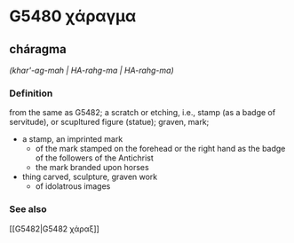 # G5480 χάραγμα

## cháragma

_(khar'-ag-mah | HA-rahg-ma | HA-rahg-ma)_

### Definition

from the same as G5482; a scratch or etching, i.e., stamp (as a badge of servitude), or scupltured figure (statue); graven, mark; 

- a stamp, an imprinted mark
  - of the mark stamped on the forehead or the right hand as the badge of the followers of the Antichrist
  - the mark branded upon horses
- thing carved, sculpture, graven work
  - of idolatrous images

### See also

[[G5482|G5482 χάραξ]]
